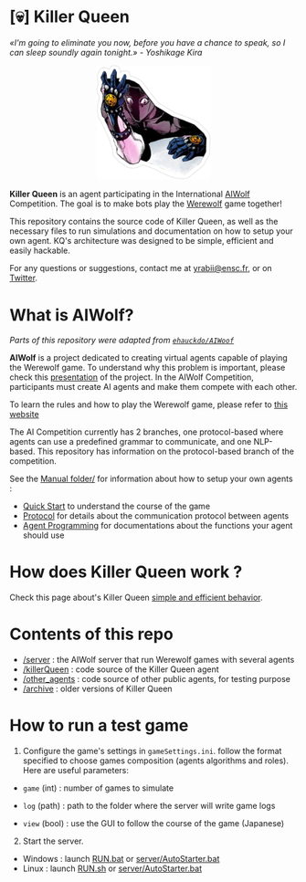 # [💀] Killer Queen


*«I'm going to eliminate you now, before you have a chance to speak, so I can sleep soundly again tonight.» - Yoshikage Kira*

<p align="center">
  <img width="200px" src="docs/KQ-stand.png">
</p>


**Killer Queen** is an agent participating in the International [AIWolf](http://aiwolf.org/en/introduction) Competition. The goal is to make bots play the [Werewolf](https://werewolf.chat/) game together!

This repository contains the source code of Killer Queen, as well as the necessary files to run simulations and documentation on how to setup your own agent. KQ's architecture was designed to be simple, efficient and easily hackable.

For any questions or suggestions, contact me at [yrabii@ensc.fr](mailto:yrabii@ensc.fr), or on [Twitter](http://twitter.com/Pyrofoux).

# What is AIWolf?

*Parts of this repository were adapted from [`ehauckdo/AIWoof`](https://github.com/ehauckdo/AIWoof)*

**AIWolf** is a project dedicated to creating virtual agents capable of playing the Werewolf game. To understand why this problem is important, please check this [presentation](http://aiwolf.org/en/introduction) of the project. In the AIWolf Competition, participants must create AI agents and make them compete with each other.

To learn the rules and how to play the Werewolf game, please refer to [this
website](https://werewolf.chat/Main_Page)

The AI Competition currently has 2 branches, one protocol-based where agents can
use a predefined grammar to communicate, and one NLP-based. This repository has
information on the protocol-based branch of the competition.

See the [Manual folder/](docs/manual/) for information about how to setup your own agents :
- [Quick Start](docs/manual/QuickStart.md) to understand the course of the game
- [Protocol](docs/manual/Protocol.md) for details about the communication protocol between agents
- [Agent Programming](docs/manual/AgentProgramming.md) for documentations about the functions your agent should use

# How does Killer Queen work ?
Check this page about's Killer Queen [simple and efficient behavior](docs/behavior.md).

# Contents of this repo

- [/server](server) : the AIWolf server that run Werewolf games with several agents
- [/killerQueen](killerQueen) : code source of the Killer Queen agent
- [/other_agents](other_agents) : code source of other public agents, for testing purpose
- [/archive](archive) : older versions of Killer Queen

# How to run a test game

1. Configure the game's settings in `gameSettings.ini`. follow the format specified to choose games composition (agents algorithms and roles). Here are useful parameters:
  - `game` (int) : number of games to simulate

  - `log` (path) : path to the folder where the server will write game logs

  - `view` (bool) : use the GUI to follow the course of the game (Japanese)


2. Start the server.
* Windows : launch [RUN.bat](RUN.bat) or [server/AutoStarter.bat](server/AutoStarter.bat)
* Linux : launch [RUN.sh](RUN.sh) or [server/AutoStarter.bat](server/AutoStarter.bat)
